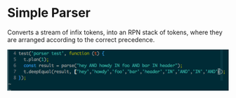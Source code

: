 # Simple Parser

Converts a stream of infix tokens, into an RPN stack of tokens, where they are arranged according to the correct precedence.

![Demonstration](https://github.com/raphaeltraviss/precedence_parser/blob/master/screenshot.png)
